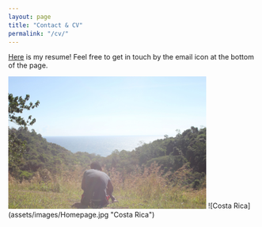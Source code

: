 ```yaml
---
layout: page
title: "Contact & CV"
permalink: "/cv/"
---
```

[Here](CV.pdf) is my resume! Feel free to get in touch by the email icon at the bottom of the page.

<img src="assets/images/Homepage.jpg" alt="Costa Rica" width="400">
![Costa Rica](assets/images/Homepage.jpg "Costa Rica")
